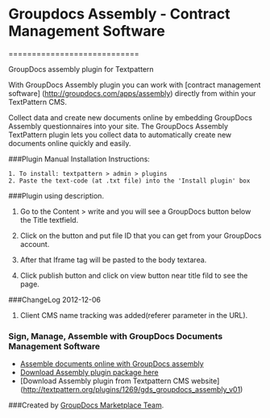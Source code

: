 # Groupdocs Assembly - Contract Management Software
============================

GroupDocs assembly plugin for Textpattern

With GroupDocs Assembly plugin you can work with [contract management software] (http://groupdocs.com/apps/assembly) directly from within your TextPattern CMS. 

Collect data and create new documents online by embedding GroupDocs Assembly questionnaires into your site. The GroupDocs Assembly TextPattern plugin lets you collect data to automatically create new documents online quickly and easily. 

###Plugin Manual Installation Instructions:

	1. To install: textpattern > admin > plugins
	2. Paste the text-code (at .txt file) into the 'Install plugin' box
	
###Plugin using description.

1. Go to the Content > write and you will see a GroupDocs button below the Title textfield.

2. Click on the button and put file ID that you can get from your GroupDocs account.

3. After that Iframe tag will be pasted to the body textarea.

4. Click publish button and click on view button near title fild to see the page.

###ChangeLog
2012-12-06
1.  Client CMS name tracking was added(referer parameter in the URL).

### Sign, Manage, Assemble with GroupDocs Documents Management Software
* [Assemble documents online with GroupDocs assembly](http://groupdocs.com/apps/assembly)
* [Download Assembly plugin package here](https://github.com/groupdocs/textpattern-groupdocs-assembly)
* [Download Assembly plugin from Textpattern CMS website] (http://textpattern.org/plugins/1269/gds_groupdocs_assembly_v01)

###Created by [GroupDocs Marketplace Team](http://groupdocs.com/marketplace/).
